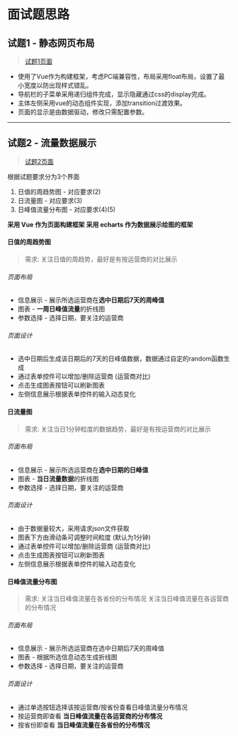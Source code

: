 # 面试题思路

## 试题1 - 静态网页布局
> [试题1页面](http://test.bruski.top/test1)
+ 使用了Vue作为构建框架，考虑PC端兼容性，布局采用float布局，设置了最小宽度以防出现样式错乱。
+ 导航栏的子菜单采用递归组件完成，显示隐藏通过css的display完成。
+ 主体左侧采用vue的动态组件实现，添加transition过渡效果。
+ 页面的显示是由数据驱动，修改只需配置参数。
  
---

## 试题2 - 流量数据展示
> [试题2页面](http://test.bruski.top/test2)

根据试题要求分为3个界面
1. 日值的周趋势图 - 对应要求(2)
2. 日流量图 - 对应要求(3)
3. 日峰值流量分布图 - 对应要求(4)(5)

**采用 Vue 作为页面构建框架**
**采用 echarts 作为数据展示绘图的框架**

#### 日值的周趋势图 
> 需求: 关注日值的周趋势，最好是有按运营商的对比展示

###### 页面布局
+ 信息展示 - 展示所选运营商在**选中日期后7天的周峰值**
+ 图表 - **一周日峰值流量**的折线图
+ 参数选择 - 选择日期，要关注的运营商


###### 页面设计
+ 选中日期后生成该日期后的7天的日峰值数据，数据通过自定的random函数生成 
+ 通过表单控件可以增加/删除运营商 (运营商对比)
+ 点击生成图表按钮可以刷新图表
+ 左侧信息展示根据表单控件的输入动态变化


#### 日流量图 
> 需求: 关注当日1分钟粒度的数据趋势，最好是有按运营商的对比展示

###### 页面布局
+ 信息展示 - 展示所选运营商在**选中日期的日峰值**
+ 图表 - **当日流量数据**的折线图
+ 参数选择 - 选择日期，要关注的运营商

###### 页面设计
+ 由于数据量较大，采用请求json文件获取
+ 图表下方由滑动条可调整时间粒度 (默认为1分钟)
+ 通过表单控件可以增加/删除运营商 (运营商对比)
+ 点击生成图表按钮可以刷新图表
+ 左侧信息展示根据表单控件的输入动态变化

#### 日峰值流量分布图 
> 需求: 
> 关注当日峰值流量在各省份的分布情况
> 关注当日峰值流量在各运营商的分布情况

###### 页面布局
+ 信息展示 - 展示所选运营商在选中日期后7天的周峰值
+ 图表 - 根据所选信息动态生成折线图
+ 参数选择 - 选择日期，要关注的运营商
  
###### 页面设计
+ 通过单选按钮选择该按运营商/按省份查看日峰值流量分布情况
+ 按运营商即查看 **当日峰值流量在各运营商的分布情况**
+ 按省份即查看 **当日峰值流量在各省份的分布情况**

